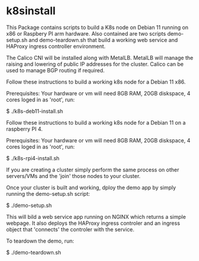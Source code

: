 # k8sinstall
This Package contains scripts to build a K8s node on Debian 11 running on x86 or Raspbery PI arm hardware.
Also contained are two scripts demo-setup.sh and demo-teardown.sh that build a working web service and
HAProxy ingress controller environment.

The Calico CNI will be installed along with MetalLB.  MetalLB will manage the raising and lowering of 
public IP addresses for the cluster.  Calico can be used to manage BGP routing if required.  


Follow these instructions to build a working k8s node for a Debian 11 x86.

Prerequisites: Your hardware or vm will need 8GB RAM, 20GB diskspace, 4 cores
loged in as 'root', run:

$ ./k8s-deb11-install.sh

Follow these instructions to build a working k8s node for a Debian 11 on a raspberry PI 4.

Prerequisites: Your hardware or vm will need 8GB RAM, 20GB diskspace, 4 cores
loged in as 'root', run:

$ ./k8s-rpi4-install.sh

If you are creating a cluster simply perform the same process on other servers/VMs and the 'join' those
nodes to your cluster.

Once your cluster is built and working,  dploy the demo app by simply running the demo-setup.sh script:

$ ./demo-setup.sh

This will bild a web service app running on NGINX which returns a simple webpage.  It also deploys the 
HAProxy ingress controler and an ingress object that 'connects' the controler with the service.

To teardown the demo,  run:

$ ./demo-teardown.sh 
 



